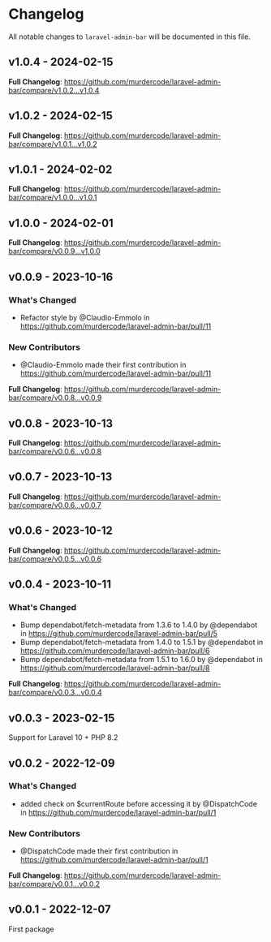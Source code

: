 # Changelog

All notable changes to `laravel-admin-bar` will be documented in this file.

## v1.0.4 - 2024-02-15

**Full Changelog**: https://github.com/murdercode/laravel-admin-bar/compare/v1.0.2...v1.0.4

## v1.0.2 - 2024-02-15

**Full Changelog**: https://github.com/murdercode/laravel-admin-bar/compare/v1.0.1...v1.0.2

## v1.0.1 - 2024-02-02

**Full Changelog**: https://github.com/murdercode/laravel-admin-bar/compare/v1.0.0...v1.0.1

## v1.0.0 - 2024-02-01

**Full Changelog**: https://github.com/murdercode/laravel-admin-bar/compare/v0.0.9...v1.0.0

## v0.0.9 - 2023-10-16

### What's Changed

- Refactor style by @Claudio-Emmolo in https://github.com/murdercode/laravel-admin-bar/pull/11

### New Contributors

- @Claudio-Emmolo made their first contribution in https://github.com/murdercode/laravel-admin-bar/pull/11

**Full Changelog**: https://github.com/murdercode/laravel-admin-bar/compare/v0.0.8...v0.0.9

## v0.0.8 - 2023-10-13

**Full Changelog**: https://github.com/murdercode/laravel-admin-bar/compare/v0.0.6...v0.0.8

## v0.0.7 - 2023-10-13

**Full Changelog**: https://github.com/murdercode/laravel-admin-bar/compare/v0.0.6...v0.0.7

## v0.0.6 - 2023-10-12

**Full Changelog**: https://github.com/murdercode/laravel-admin-bar/compare/v0.0.5...v0.0.6

## v0.0.4 - 2023-10-11

### What's Changed

- Bump dependabot/fetch-metadata from 1.3.6 to 1.4.0 by @dependabot in https://github.com/murdercode/laravel-admin-bar/pull/5
- Bump dependabot/fetch-metadata from 1.4.0 to 1.5.1 by @dependabot in https://github.com/murdercode/laravel-admin-bar/pull/6
- Bump dependabot/fetch-metadata from 1.5.1 to 1.6.0 by @dependabot in https://github.com/murdercode/laravel-admin-bar/pull/8

**Full Changelog**: https://github.com/murdercode/laravel-admin-bar/compare/v0.0.3...v0.0.4

## v0.0.3 - 2023-02-15

Support for Laravel 10 + PHP 8.2

## v0.0.2 - 2022-12-09

### What's Changed

- added check on $currentRoute before accessing it by @DispatchCode in https://github.com/murdercode/laravel-admin-bar/pull/1

### New Contributors

- @DispatchCode made their first contribution in https://github.com/murdercode/laravel-admin-bar/pull/1

**Full Changelog**: https://github.com/murdercode/laravel-admin-bar/compare/v0.0.1...v0.0.2

## v0.0.1 - 2022-12-07

First package
